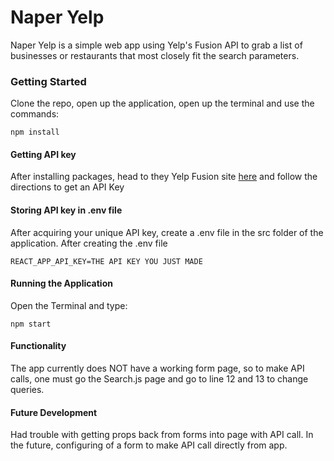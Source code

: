 # Naper Yelp
Naper Yelp is a simple web app using Yelp's Fusion API to grab a list of businesses or restaurants that most closely fit the search parameters.

### Getting Started

Clone the repo, open up the application, open up the terminal and use the commands:

```
npm install 
```
#### Getting API key
After installing packages, head to they Yelp Fusion site [here](https://www.yelp.com/login?return_url=%2Fdevelopers%2Fv3%2Fmanage_app) and follow the directions to get an API Key

#### Storing API key in .env file
After acquiring your unique API key, create a .env file in the src folder of the application. After creating the .env file
```
REACT_APP_API_KEY=THE API KEY YOU JUST MADE
```
#### Running the Application
Open the Terminal and type:
```
npm start
```
#### Functionality
The app currently does NOT have a working form page, so to make API calls, one must go the Search.js page and go to line 12 and 13 to change queries.

#### Future Development
Had trouble with getting props back from forms into page with API call. In the future, configuring of a form to make API call directly from app.